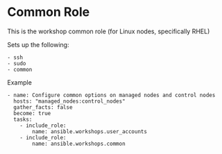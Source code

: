 # Common Role

This is the workshop common role (for Linux nodes, specifically RHEL)


Sets up the following:

    - ssh
    - sudo
    - common

Example

```
- name: Configure common options on managed nodes and control nodes
  hosts: "managed_nodes:control_nodes"
  gather_facts: false
  become: true
  tasks:
    - include_role:
        name: ansible.workshops.user_accounts
    - include_role:
        name: ansible.workshops.common
```

